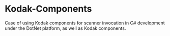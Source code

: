 # Kodak-Components
Case of using Kodak components for scanner invocation in C# development under the DotNet platform, as well as Kodak components.
